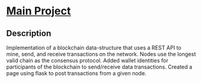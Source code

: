 # [Main Project](https://github.com/IE-Blockchain-Team/python_blockchain_app)



## Description
Implementation of a blockchain data-structure that uses a REST API to mine, send, and receive transactions on the network.  Nodes use the longest valid chain as the consensus protocol.  Added wallet identities for participants of the blockchain to send/receive data transactions.  Created a page using flask to post transactions from a given node.
